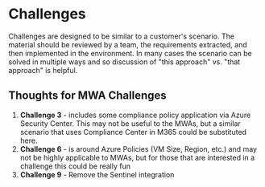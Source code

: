# Challenges
Challenges are designed to be similar to a customer's scenario.  The material should be reviewed by a team, the requirements extracted, and then implemented in the environment. In many cases the scenario can be solved in multiple ways and so discussion of "this approach" vs. "that approach" is helpful.

## Thoughts for MWA Challenges
1. **Challenge 3** - includes some compliance policy application via Azure Security Center.  This may not be useful to the MWAs, but a similar scenario that uses Compliance Center in M365 could be substituted here.
1. **Challenge 6** - is around Azure Policies (VM Size, Region, etc.) and may not be highly applicable to MWAs, but for those that are interested in a challenge this could be really fun
1. **Challenge 9** - Remove the Sentinel integration
